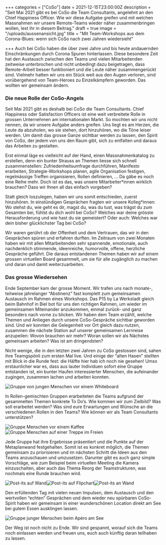 +++
categories = ["CoSo"]
date = 2021-12-15T23:00:00Z
description = "Seit Mai 2021 gibt es bei CoSo die Team Consultants, angelehnt an den Chief Happiness Officer. Wie wir diese Aufgabe greifen und mit welchen Massnahmen wir unsere Remote-Teams wieder näher zusammenbringen wollen, lest ihr in diesem Beitrag."
draft = true
image = "/uploads/aussenansicht.jpg"
title = "Mit Team-Workshops aus dem Corona-Blues: wenn sich CoSo nach zwei Jahren wiedersieht"

+++
Auch bei CoSo haben die über zwei Jahre und bis heute andauernden Einschränkungen durch Corona Spuren hinterlassen. Diese besondere Zeit hat den Austausch zwischen den Teams und vielen Mitarbeitenden zeitweise unterbrochen und nicht unbedingt dazu beigetragen, dass Remote-Arbeit besser funktioniert und die Leute näher zusammengerückt sind. Vielmehr hatten wir uns ein Stück weit aus den Augen verloren, sind vorübergehend von Team-Heroes zu Einzelkämpfern geworden. Das wollten wir gemeinsam ändern.

### Die neue Rolle der CoSo-Angels

Seit Mai 2021 gibt es deshalb bei CoSo die Team Consultants. Chief Happiness oder Satisfaction Officers ist eine weit verbreitete Rolle in grossen Unternehmen am internationalen Markt. So mochten wir uns nicht nennen, da wir unsere Aufgabe anders greifen. Uns liegt es am Herzen, die Leute da abzuholen, wo sie stehen, dort hinzuhören, wo die Töne leiser werden. Um damit das grosse Ganze sichtbar werden zu lassen, den Spirit von CoSo, der jedem von uns den Raum gibt, sich zu entfalten und daraus das Arbeiten zu gestalten.

Erst einmal läge es vielleicht auf der Hand, einen Massnahmenkatalog zu erstellen, denn ein bunter Strauss an Themen liesse sich schnell zusammenstellen: Zufriedenheitsumfrage durchführen, Manifesto erarbeiten, Strategie-Workshops planen, agile Organisation festigen, regelmässige Treffen organisieren, Rollen definieren, … Da gäbe es noch eine Reihe mehr. Doch ist es das, was unsere Mitarbeiter*innen wirklich brauchen? Dass wir Ihnen all das einfach vorgeben?

Statt gleich loszulegen, haben wir uns somit entschieden, zuerst hinzuhören. In einstündigen Gesprächen fragten wir unsere Kolleg*innen: Wo stehst du, wie geht es dir, magst du, was du tust, was trägst du zum Gesamten bei, fühlst du dich wohl bei CoSo? Welches war deine grösste Herausforderung und wie hast du sie gemeistert? Oder auch: Welches war dein bisher glücklichster Tag bei CoSo?

Wir waren gerührt ob der Offenheit und dem Vertrauen, das wir in den Gesprächen spüren und erfahren durften. Im Zeitraum von zwei Monaten haben wir mit allen Mitarbeitenden sehr spannende, emotionale, auch nachdenklich stimmende, ideenreiche, humorvolle, offene, herzliche Gespräche geführt. Die daraus entstandenen Themen haben wir auf einem grossen virtuellen Board gesammelt, um sie für alle zugänglich zu machen und daran und damit weiterzuarbeiten.

### Das grosse Wiedersehen

Ende September kam der grosse Moment. Wir trafen uns nach monate-, teilweise jahrelanger “Abstinenz” fast komplett zum gemeinsamen Austausch im Rahmen eines Workshops. Das P15 by La Werkstadt gleich beim Bahnhof in Biel bot für uns den richtigen Rahmen, um wieder im gemeinsamen Miteinander anzukommen, einmal zurück- und ganz besonders nach vorne zu blicken. Wir haben dem Team erzählt, welche Themen und Anliegen durch unsere CoSo-Gespräche sichtbar geworden sind. Und wir konnten die Gelegenheit vor Ort gleich dazu nutzen, zusammen die nächste Station auf unserer gemeinsamen Lernreise anzupeilen: Wovon brauchen wir mehr? Woran sollen wir als Nächstes gemeinsam arbeiten? Was ist am dringendsten?

Nicht wenige, die in den letzten zwei Jahren zu CoSo gestossen sind, sahen ihre Teamgspönli zum ersten Mal live. Und einige der “alten Hasen” stellten mit Blick in die Runde fest: die Hälfte hier hab ich noch nie gesehen! Umso erstaunlicher war es, dass aus lauter Individuen sofort eine Gruppe entstanden ist, ein bunter Haufen interessierter Menschen, die aufeinander zugingen, zusammen lachen und arbeiten konnten.

![Gruppe von jungen Menschen vor einem Whiteboard](/uploads/gruppe-in-action-2.jpg "Die Cosoianer in Action")

In Rollen-gemischten Gruppen erarbeiteten die Teams aufgrund der gesammelten Themen konkrete To Do’s. Wie kommen wir zum Zielbild? Was soll erarbeitet werden? Was sind eure Erwartungen und Wünsche an die verschiedenen Rollen in den Teams? Wie können wir als Team Consultants unterstützen?

![Gruppe Menschen vor einem Kaffee](/uploads/gruppe-in-action-3.jpg "Eine Gruppe beim gemeinsamen Arbeiten") ![Gruppe Menschen auf einer Treppe im Freien](/uploads/gruppe-in-action-4.jpg "Gruppe 2 beim Arbeiten")

Jede Gruppe hat ihre Ergebnisse präsentiert und die Punkte auf der Metaplanwand festgehalten. Somit ist es konkret möglich, die Themen gemeinsam zu priorisieren und im nächsten Schritt die Ideen aus den Teams anzuschauen und umzusetzen. Darunter gibt es auch ganz simple Vorschläge, wie zum Beispiel beim virtuellen Meeting die Kamera einzuschalten, aber auch das Thema Reorg der Teamstrukturen, was nochmals eine Runde brauchen wird.

![Post-its auf Wand](/uploads/resultate-gruppe-3.jpg "Resultate aus einer Arbeitsgruppe")![Post-its auf Flipchart](/uploads/resultate-gruppe-1.jpg "Resultate aus der zweiten Gruppe")![Post-its an Wand](/uploads/resultate-gruppe-2.jpg "Resultate aus der Gruppe 3")

Den erfüllenden Tag mit vielen neuen Impulsen, dem Austausch und den wertvollen “echten” Gesprächen und dem wieder neu spürbaren CoSo-Spirit haben wir gemeinsam in einer wunderschönen Location direkt am See bei gutem Essen ausklingen lassen.

![Gruppe junger Menschen beim Apéro am See](/uploads/apero2.jpg)

Der Weg ist noch nicht zu Ende. Wir sind gespannt, worauf sich die Teams noch einlassen werden und freuen uns, euch auch künftig daran teilhaben zu lassen.